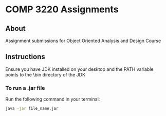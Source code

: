 # COMP 3220 Assignments

## About
Assignment submissions for Object Oriented Analysis and Design Course

## Instructions
Ensure you have JDK installed on your desktop and the PATH variable points to the \bin directory of the JDK

### To run a .jar file
Run the following command in your terminal:
```bash
java -jar file_name.jar
```
